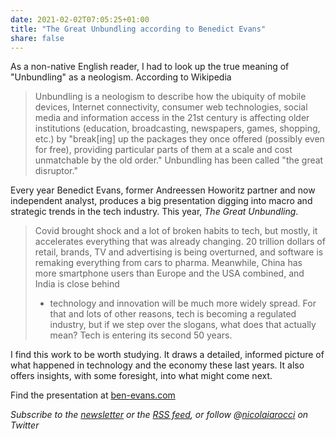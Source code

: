 ```yaml
---
date: 2021-02-02T07:05:25+01:00
title: "The Great Unbundling according to Benedict Evans"
share: false
---
```


As a non-native English reader, I had to look up the true meaning of
"Unbundling" as a neologism. According to Wikipedia

> Unbundling is a neologism to describe how the ubiquity of mobile devices,
> Internet connectivity, consumer web technologies, social media and
> information access in the 21st century is affecting older institutions
> (education, broadcasting, newspapers, games, shopping, etc.) by "break[ing]
> up the packages they once offered (possibly even for free), providing
> particular parts of them at a scale and cost unmatchable by the old
> order." Unbundling has been called "the great disruptor." 

Every year Benedict Evans, former Andreessen Howoritz partner and now
independent analyst, produces a big presentation digging into macro and
strategic trends in the tech industry. This year, *The Great Unbundling*.

> Covid brought shock and a lot of broken habits to tech, but mostly, it
> accelerates everything that was already changing. 20 trillion dollars of
> retail, brands, TV and advertising is being overturned, and software is
> remaking everything from cars to pharma. Meanwhile, China has more smartphone
> users than Europe and the USA combined, and India is close behind
> - technology and innovation will be much more widely spread. For that and
> lots of other reasons, tech is becoming a regulated industry, but if we step
> over the slogans, what does that actually mean? Tech is entering its second
> 50 years.

I find this work to be worth studying. It draws a detailed, informed picture of
what happened in technology and the economy these last years. It also offers
insights, with some foresight, into what might come next.

Find the presentation at [ben-evans.com][1]

*Subscribe to the [newsletter][nl] or the [RSS feed][rss], or follow @[nicolaiarocci][tw] on Twitter*

 [1]: https://www.ben-evans.com/presentations
 [rss]: https://nicolaiarocci.com/index.xml
 [tw]: http://twitter.com/nicolaiarocci
 [nl]: https://nicolaiarocci.substack.com
